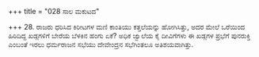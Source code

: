 +++
title = "028 ಸಾಲ ಮಕುಟದ"

+++
28. ರಾಜರು ಧರಿಸಿದ ಕಿರೀಟಗಳ ಮಣಿ ಕಾಂತಿಯು ಕತ್ತಲೆಯನ್ನು ಹೋಗಿಸಿತ್ತು, ಅದರ ಮೇಲೆ ಒರೆಯಿಂದ ಹಿರಿದಿದ್ದ ಖಡ್ಗಗಳಿಗೆ ಬೇರೆಯ ಬೆಳಕಿನ ಹಂಗು ಏಕೆ? ಅಧಿಕ ಜ್ವಾಲೆಯ ಕೈ ದೀವಿಗೆಗಳು ಈ ಖಡ್ಗಗಳ ಪ್ರಭೆಗೆ ಪುನರುಕ್ತಿ ಎಂಬಂತೆ ಇರಲು  ಧರ್ಮರಾಜನ ಸಭೆಯು ದೇವೇಂದ್ರನ ಸಭೆಗಿಂತಲೂ ಅತಿಶಯವಾಗಿತ್ತು.